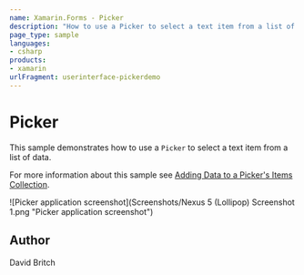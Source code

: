 ```yaml
---
name: Xamarin.Forms - Picker
description: "How to use a Picker to select a text item from a list of data #ui"
page_type: sample
languages:
- csharp
products:
- xamarin
urlFragment: userinterface-pickerdemo
---
```

# Picker

This sample demonstrates how to use a `Picker` to select a text item from a list of data.

For more information about this sample see [Adding Data to a Picker's Items Collection](https://docs.microsoft.com/xamarin/xamarin-forms/user-interface/picker/populating-items/).

![Picker application screenshot](Screenshots/Nexus 5 (Lollipop) Screenshot 1.png "Picker application screenshot")

## Author

David Britch

